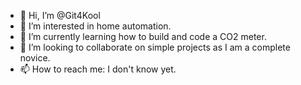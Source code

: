 - 👋 Hi, I’m @Git4Kool
- 👀 I’m interested in home automation.
- 🌱 I’m currently learning how to build and code a CO2 meter.
- 💞️ I’m looking to collaborate on simple projects as I am a complete novice.
- 📫 How to reach me: I don't know yet.

<!---
Git4Kool/Git4Kool is a ✨ special ✨ repository because its `README.md` (this file) appears on your GitHub profile.
You can click the Preview link to take a look at your changes.
--->
